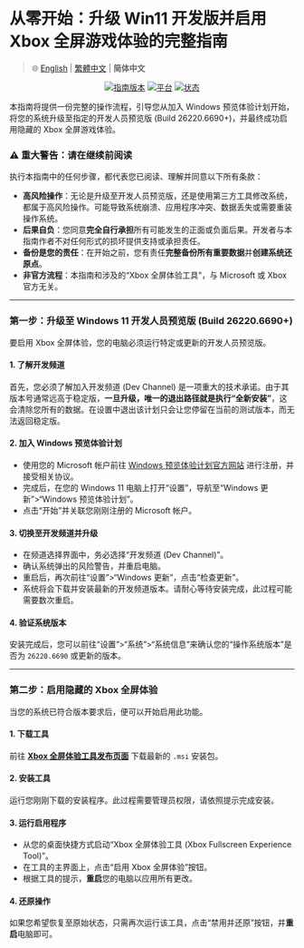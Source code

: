 # 从零开始：升级 Win11 开发版并启用 Xbox 全屏游戏体验的完整指南

> 🌐 [English](README.md) | [繁體中文](README.zh-TW.md) | **简体中文**

<p align="center">
<a href="#"><img src="https://img.shields.io/badge/guide_version-0.0.2-blue.svg" alt="指南版本"></a>
<a href="#"><img src="https://img.shields.io/badge/platform-Windows%2011%2026220.6690%2B-blueviolet.svg" alt="平台"></a>
<a href="#"><img src="https://img.shields.io/badge/status-active-brightgreen.svg" alt="状态"></a>
</p>

本指南将提供一份完整的操作流程，引导您从加入 Windows 预览体验计划开始，将您的系统升级至指定的开发人员预览版 (Build 26220.6690+)，并最终成功启用隐藏的 Xbox 全屏游戏体验。

### ⚠️ **重大警告：请在继续前阅读**

执行本指南中的任何步骤，都代表您已阅读、理解并同意以下所有条款：

* **高风险操作**：无论是升级至开发人员预览版，还是使用第三方工具修改系统，都属于高风险操作。可能导致系统崩溃、应用程序冲突、数据丢失或需要重装操作系统。
* **后果自负**：您同意**完全自行承担**所有可能发生的正面或负面后果。开发者与本指南作者不对任何形式的损坏提供支持或承担责任。
* **备份是您的责任**：在开始之前，您有责任**完整备份所有重要数据**并**创建系统还原点**。
* **非官方流程**：本指南和涉及的“Xbox 全屏体验工具”，与 Microsoft 或 Xbox 官方无关。

---

### 第一步：升级至 Windows 11 开发人员预览版 (Build 26220.6690+)

要启用 Xbox 全屏体验，您的电脑必须运行特定或更新的开发人员预览版。

#### 1. 了解开发频道

首先，您必须了解加入开发频道 (Dev Channel) 是一项重大的技术承诺。由于其版本号通常远高于稳定版，**一旦升级，唯一的退出路径就是执行“全新安装”**，这会清除您所有的数据。在设置中退出该计划只会让您停留在当前的测试版本，而无法返回稳定版。

#### 2. 加入 Windows 预览体验计划

* 使用您的 Microsoft 帐户前往 [Windows 预览体验计划官方网站](https://insider.windows.com/) 进行注册，并接受相关协议。
* 完成后，在您的 Windows 11 电脑上打开“设置”，导航至“Windows 更新”>“Windows 预览体验计划”。
* 点击“开始”并关联您刚刚注册的 Microsoft 帐户。

#### 3. 切换至开发频道并升级

* 在频道选择界面中，务必选择“开发频道 (Dev Channel)”。
* 确认系统弹出的风险警告，并重启电脑。
* 重启后，再次前往“设置”>“Windows 更新”，点击“检查更新”。
* 系统将会下载并安装最新的开发频道版本。请耐心等待安装完成，此过程可能需要数次重启。

#### 4. 验证系统版本

安装完成后，您可以前往“设置”>“系统”>“系统信息”来确认您的“操作系统版本”是否为 `26220.6690` 或更新的版本。

---

### 第二步：启用隐藏的 Xbox 全屏体验

当您的系统已符合版本要求后，便可以开始启用此功能。

#### 1. 下载工具

前往 [**Xbox 全屏体验工具发布页面**](https://github.com/8bit2qubit/XboxFullscreenExperienceTool/releases/latest) 下载最新的 `.msi` 安装包。

#### 2. 安装工具

运行您刚刚下载的安装程序。此过程需要管理员权限，请依照提示完成安装。

#### 3. 运行启用程序

* 从您的桌面快捷方式启动“Xbox 全屏体验工具 (Xbox Fullscreen Experience Tool)”。
* 在工具的主界面上，点击“启用 Xbox 全屏体验”按钮。
* 根据工具的提示，**重启**您的电脑以应用所有更改。

#### 4. 还原操作

如果您希望恢复至原始状态，只需再次运行该工具，点击“禁用并还原”按钮，并**重启**电脑即可。